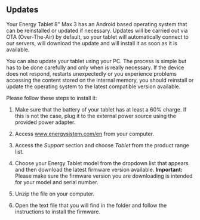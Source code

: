 ## Updates

Your Energy Tablet 8" Max 3 has an Android based operating system that can be reinstalled or updated if necessary. Updates will be carried out via OTA (Over-The-Air) by default, so your tablet will automatically connect to our servers, will download the update and will install it as soon as it is available.
	
You can also update your tablet using your PC. The process is simple but has to be done carefully and only when is really necessary. If the device does not respond, restarts unexpectedly or you experience problems accessing the content stored on the internal memory, you should reinstall or update the operating system to the latest compatible version available.

Please follow these steps to install it:

1. Make sure that the battery of your tablet has at least a 60% charge. If this is not the case, plug it to the external power source using the provided power adapter.

2. Access www.energysistem.com/en from your computer.

3. Access the *Support* section and choose *Tablet* from the product range list.

4. Choose your Energy Tablet model from the dropdown list that appears and then download the latest firmware version available.
**Important:**
Please make sure the firmware version you are downloading is intended for your model and serial number.

5. Unzip the file on your computer.

6. Open the text file that you will find in the folder and follow the instructions to install the firmware.



